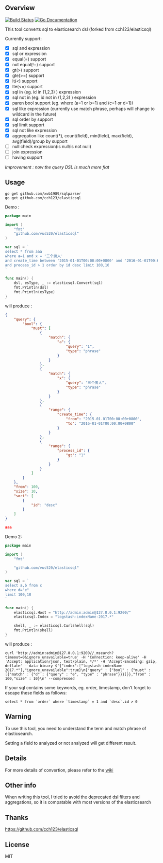 Overview
-----------
[![Build Status](https://travis-ci.org/cch123/elasticsql.svg?branch=master)](https://travis-ci.org/cch123/elasticsql)
[![Go Documentation](http://img.shields.io/badge/go-documentation-blue.svg?style=flat-square)](https://godoc.org/github.com/cch123/elasticsql)

This tool converts sql to elasticsearch dsl (forked from cch123/elasticsql)

Currently support:

- [x] sql and expression
- [x] sql or expression
- [x] equal(=) support
- [x] not equal(!=) support
- [x] gt(>) support
- [x] gte(>=) support
- [x] lt(<) support
- [x] lte(<=) support
- [x] sql in (eg. id in (1,2,3) ) expression
- [x] sql not in (eg. id not in (1,2,3) ) expression
- [x] paren bool support (eg. where (a=1 or b=1) and (c=1 or d=1))
- [x] sql like expression (currently use match phrase, perhaps will change to wildcard in the future)
- [x] sql order by support
- [x] sql limit support
- [x] sql not like expression
- [x] aggregation like count(\*), count(field), min(field), max(field), avg(field)/group by support
- [ ] null check expression(is null/is not null)
- [ ] join expression
- [ ] having support

*Improvement : now the query DSL is much more flat*

Usage
-------------

```shell
go get github.com/xwb1989/sqlparser
go get github.com/cch123/elasticsql
```

Demo :
```go
package main

import (
    "fmt"
    "github.com/vus520/elasticsql"
)

var sql = `
select * from aaa
where a=1 and x = '三个男人'
and create_time between '2015-01-01T00:00:00+0800' and '2016-01-01T00:00:00+0800'
and process_id > 1 order by id desc limit 100,10
`

func main() {
    dsl, esType, _ := elasticsql.Convert(sql)
    fmt.Println(dsl)
    fmt.Println(esType)
}

```
will produce :
```json
{
    "query": {
        "bool": {
            "must": [
                {
                    "match": {
                        "a": {
                            "query": "1",
                            "type": "phrase"
                        }
                    }
                },
                {
                    "match": {
                        "x": {
                            "query": "三个男人",
                            "type": "phrase"
                        }
                    }
                },
                {
                    "range": {
                        "create_time": {
                            "from": "2015-01-01T00:00:00+0800",
                            "to": "2016-01-01T00:00:00+0800"
                        }
                    }
                },
                {
                    "range": {
                        "process_id": {
                            "gt": "1"
                        }
                    }
                }
            ]
        }
    },
    "from": 100,
    "size": 10,
    "sort": [
        {
            "id": "desc"
        }
    ]
}

aaa
```

Demo 2:

```go
package main

import (
    "fmt"

    "github.com/vus520/elasticsql"
)

var sql = `
select a,b from c
where d="e"
limit 100,10
`

func main() {
    elasticsql.Host = "http://admin:admin@127.0.0.1:9200/"
    elasticsql.Index = "logstash-indexName-2017.*"

    shell, _ := elasticsql.Curlshell(sql)
    fmt.Println(shell)
}
```

will produce :

```shell
curl 'http://admin:admin@127.0.0.1:9200//_msearch?timeout=0&ignore_unavailable=true' -H 'Connection: keep-alive' -H 'Accept: application/json, text/plain, */*' -H 'Accept-Encoding: gzip, deflate' --data-binary $'{"index":["logstash-indexName-2017.*"],"ignore_unavailable":true}\n{"query" : {"bool" : {"must" : [{"match" : {"d" : {"query" : "e", "type" : "phrase"}}}]}},"from" : 100,"size" : 10}\n' --compressed
```

If your sql contains some keywords, eg. order, timestamp, don't forget to escape these fields as follows:

```
select * from `order` where `timestamp` = 1 and `desc`.id > 0
```

Warning
------------
To use this tool, you need to understand the term and match phrase of elasticsearch.

Setting a field to analyzed or not analyzed will get different result.

Details
------------
For more details of convertion, please refer to the [wiki](https://github.com/cch123/elasticsql/wiki)

Other info
------------
When writing this tool, I tried to avoid the deprecated dsl filters and aggregations, so it is compatable with most versions of the elasticsearch

Thanks
------------
https://github.com/cch123/elasticsql

License
-----------
MIT
